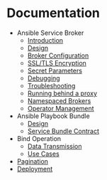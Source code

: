 # Documentation

* Ansible Service Broker
  * [Introduction](introduction.md)
  * [Design](design.md)
  * [Broker Configuration](config.md)
  * [SSL/TLS Encryption](ssl_tls.md)
  * [Secret Parameters](secrets.md)
  * [Debugging](debugging.md)
  * [Troubleshooting](troubleshooting.md)
  * [Running behind a proxy](proxy.md)
  * [Namespaced Brokers](namespaced-brokers.md)
  * [Operator Management](operator.md)
* Ansible Playbook Bundle
  * [Design](https://github.com/ansibleplaybookbundle/ansible-playbook-bundle/blob/master/docs/design.md)
  * [Service Bundle Contract](service-bundle.md)
* Bind Operation
  * [Data Transmission](bind-data-transmission.md)
  * [Use Cases](usecases.md)
* [Pagination](pagination.md)
* [Deployment](deployment.md)
